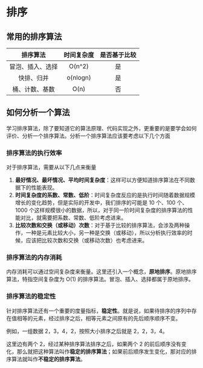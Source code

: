 # 排序

## 常用的排序算法

| 排序算法 | 时间复杂度 | 是否基于比较 |
|:--------:|:----------:|:----------:|
| 冒泡、插入、选择| O(n^2) | 是 |
| 快排、归并 | o(nlogn) | 是 |
| 桶、计数、基数 | O(n) | 否 |

## 如何分析一个算法

学习排序算法，除了要知道它的算法原理、代码实现之外，更重要的是要学会如何评价、分析一个排序算法。分析一个排序算法应该要考虑以下几个方面

### 排序算法的执行效率

对于排序算法，需要从以下几点来衡量

1. **最好情况、最坏情况、平均时间复杂度**：这样可以方便知道排序算法在不同数据下的性能表现。
2. **时间复杂度的系数、常数、低阶**：时间复杂度反应的是执行时间随着数据规模增长的变化趋势，但是实际的开发中，我们排序的可能是 10 个、100 个、1000 个这样规模很小的数据，所以，对于同一阶时间复杂度的排序算法的性能对比，就需要把系数、常数、低阶考虑进来。
3. **比较次数和交换（或移动）次数**：对于基于比较的排序算法，会涉及两种操作，一种是元素比较大小，另一种是交换（或移动），所以分析执行效率的时候，应该把比较次数和交换（或移动次数）也考虑进来。

### 排序算法的内存消耗

内存消耗可以通过空间复杂度来衡量。这里还引入一个概念，**原地排序**。原地排序算法，特指空间复杂度为 O(1) 的排序算法。冒泡、插入、选择都属于原地排序。

### 排序算法的稳定性

针对排序算法还有一个重要的度量指标，**稳定性**。就是说，如果待排序的序列中存在值相等的元素，经过排序之后，相等元素之间原有的先后顺序顺序不变。

例如，一组数据 2，3，4，2，按照大小排序之后就是 2，2，3，4。

这里边有两个 2，经过某种排序算法排序之后，如果两个 2 的前后顺序没有变化，那么就把这种算法叫作**稳定的排序算法**；如果前后顺序发生变化，那对应的排序算法就叫作**不稳定的排序算法**。




